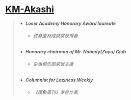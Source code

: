 # [KM-Akashi](https://github.com/KM-Akashi)

> - ***Loser Academy Honorary Award laureate***
>   - ###### *终身废材成就奖获得者*
> - ***Honorary chairman of Mr. Nobody(Zayu) Club***
>   - ###### *杂鱼俱乐部荣誉主席*
> - ***Columnist for Laziness Weekly***
>   - ###### *《摸鱼周刊》专栏作家*
